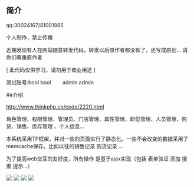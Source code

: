 ﻿## 简介

qq:30024167/81001985


个人制作，禁止传播

近期发现有人在网站随意转发代码，转发以后原作者都没有了，还写成原创...
请你们尊重原作者

[ 此代码仅供学习，请勿用于商业用途 ]

测试账号:bool bool
        admin admin


##介绍

http://www.thinkphp.cn/code/2220.html

角色管理、权限管理、管理员、门店管理、属性管理、职位管理、人员管理、购货、销售、库存管理 、个人信息... 


本系统采用TP框架，并对一些的页面实行了静态化。一些不会改变的数据采用了memcache保存，比如以往的销售记录 购货记录 ...


为了提高web交互的友好度，所有操作 是基于ajax实现（包括 表单验证 添加 搜索 提示...）



<img src="http://www.thinkphp.cn/Uploads/editor/2016-08-07/57a695e0db90c.png">


<img src="http://www.thinkphp.cn//Uploads/editor/2016-08-07/57a696f29a96f.png">


<img src="http://www.thinkphp.cn//Uploads/editor/2016-08-07/57a696f507742.png">

<img src="http://www.thinkphp.cn//Uploads/editor/2016-08-07/57a696f859105.png">
